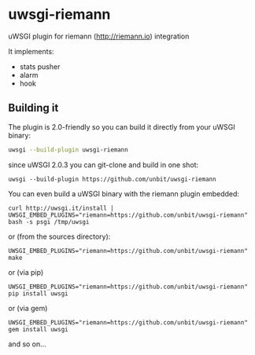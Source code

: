 uwsgi-riemann
=============

uWSGI plugin for riemann (http://riemann.io) integration

It implements:

* stats pusher
* alarm
* hook

Building it
-----------

The plugin is 2.0-friendly so you can build it directly from your uWSGI binary:

```sh
uwsgi --build-plugin uwsgi-riemann
```

since uWSGI 2.0.3 you can git-clone and build in one shot:

```
uwsgi --build-plugin https://github.com/unbit/uwsgi-riemann
```

You can even build a uWSGI binary with the riemann plugin embedded:

```
curl http://uwsgi.it/install | UWSGI_EMBED_PLUGINS="riemann=https://github.com/unbit/uwsgi-riemann" bash -s psgi /tmp/uwsgi
```

or (from the sources directory):

```
UWSGI_EMBED_PLUGINS="riemann=https://github.com/unbit/uwsgi-riemann" make
```

or (via pip)

```
UWSGI_EMBED_PLUGINS="riemann=https://github.com/unbit/uwsgi-riemann" pip install uwsgi
```

or (via gem)

```
UWSGI_EMBED_PLUGINS="riemann=https://github.com/unbit/uwsgi-riemann" gem install uwsgi
```

and so on...
